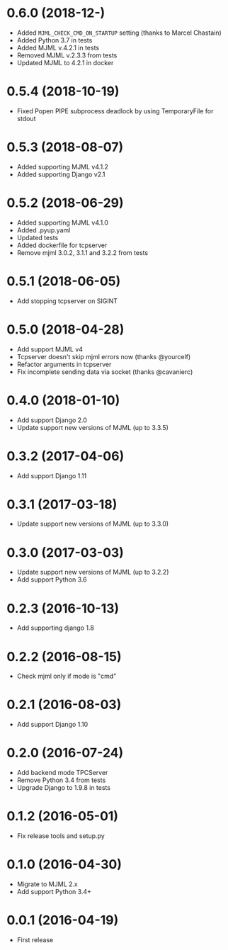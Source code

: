0.6.0 (2018-12-)
==================
  * Added `MJML_CHECK_CMD_ON_STARTUP` setting (thanks to Marcel Chastain)
  * Added Python 3.7 in tests
  * Added MJML v.4.2.1 in tests
  * Removed MJML v.2.3.3 from tests
  * Updated MJML to 4.2.1 in docker

0.5.4 (2018-10-19)
==================
  * Fixed Popen PIPE subprocess deadlock by using TemporaryFile for stdout


0.5.3 (2018-08-07)
==================
  * Added supporting MJML v4.1.2
  * Added supporting Django v2.1
  

0.5.2 (2018-06-29)
==================
  * Added supporting MJML v4.1.0
  * Added .pyup.yaml
  * Updated tests
  * Added dockerfile for tcpserver
  * Remove mjml 3.0.2, 3.1.1 and 3.2.2 from tests


0.5.1 (2018-06-05)
==================
  * Add stopping tcpserver on SIGINT


0.5.0 (2018-04-28)
==================
  * Add support MJML v4
  * Tcpserver doesn't skip mjml errors now (thanks @yourcelf)
  * Refactor arguments in tcpserver
  * Fix incomplete sending data via socket (thanks @cavanierc)


0.4.0 (2018-01-10)
==================
  * Add support Django 2.0
  * Update support new versions of MJML (up to 3.3.5)


0.3.2 (2017-04-06)
==================
  * Add support Django 1.11


0.3.1 (2017-03-18)
==================
  * Update support new versions of MJML (up to 3.3.0)


0.3.0 (2017-03-03)
==================
  * Update support new versions of MJML (up to 3.2.2)
  * Add support Python 3.6


0.2.3 (2016-10-13)
==================
  * Add supporting django 1.8
  

0.2.2 (2016-08-15)
==================
  * Check mjml only if mode is "cmd"


0.2.1 (2016-08-03)
==================
  * Add support Django 1.10
  

0.2.0 (2016-07-24)
==================
  * Add backend mode TPCServer
  * Remove Python 3.4 from tests
  * Upgrade Django to 1.9.8 in tests
  

0.1.2 (2016-05-01)
==================
  * Fix release tools and setup.py


0.1.0 (2016-04-30)
==================
  * Migrate to MJML 2.x
  * Add support Python 3.4+


0.0.1 (2016-04-19)
==================
  * First release
